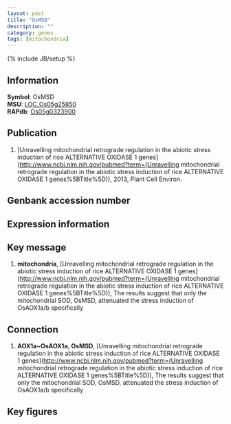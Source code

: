 ```yaml
---
layout: post
title: "OsMSD"
description: ""
category: genes
tags: [mitochondria]
---
```

{% include JB/setup %}

## Information
__Symbol__: OsMSD  
__MSU__: [LOC_Os05g25850](http://rice.plantbiology.msu.edu/cgi-bin/ORF_infopage.cgi?orf=LOC_Os05g25850)  
__RAPdb__: [Os05g0323900](http://rapdb.dna.affrc.go.jp/viewer/gbrowse_details/irgsp1?name=Os05g0323900)  

## Publication
1. [Unravelling mitochondrial retrograde regulation in the abiotic stress induction of rice ALTERNATIVE OXIDASE 1 genes](http://www.ncbi.nlm.nih.gov/pubmed?term=(Unravelling mitochondrial retrograde regulation in the abiotic stress induction of rice ALTERNATIVE OXIDASE 1 genes%5BTitle%5D)), 2013, Plant Cell Environ.

## Genbank accession number

## Expression information

## Key message
1. __mitochondria__, [Unravelling mitochondrial retrograde regulation in the abiotic stress induction of rice ALTERNATIVE OXIDASE 1 genes](http://www.ncbi.nlm.nih.gov/pubmed?term=(Unravelling mitochondrial retrograde regulation in the abiotic stress induction of rice ALTERNATIVE OXIDASE 1 genes%5BTitle%5D)),  The results suggest that only the mitochondrial SOD, OsMSD, attenuated the stress induction of OsAOX1a/b specifically

## Connection
1. __AOX1a~OsAOX1a__, __OsMSD__, [Unravelling mitochondrial retrograde regulation in the abiotic stress induction of rice ALTERNATIVE OXIDASE 1 genes](http://www.ncbi.nlm.nih.gov/pubmed?term=(Unravelling mitochondrial retrograde regulation in the abiotic stress induction of rice ALTERNATIVE OXIDASE 1 genes%5BTitle%5D)),  The results suggest that only the mitochondrial SOD, OsMSD, attenuated the stress induction of OsAOX1a/b specifically

## Key figures


